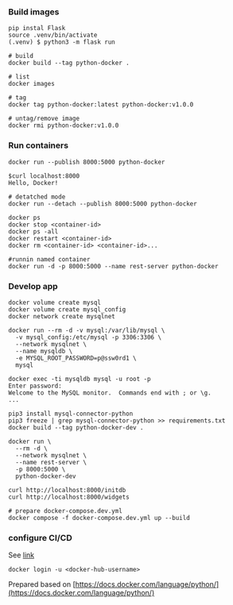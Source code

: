 ### Build images

```shell
pip instal Flask
source .venv/bin/activate
(.venv) $ python3 -m flask run
```

```
# build
docker build --tag python-docker .

# list
docker images

# tag
docker tag python-docker:latest python-docker:v1.0.0

# untag/remove image
docker rmi python-docker:v1.0.0
```

### Run containers
```
docker run --publish 8000:5000 python-docker

$curl localhost:8000
Hello, Docker!
```

```
# detatched mode
docker run --detach --publish 8000:5000 python-docker
```


```
docker ps
docker stop <container-id>
docker ps -all
docker restart <container-id>
docker rm <container-id> <container-id>...

#runnin named container
docker run -d -p 8000:5000 --name rest-server python-docker
```

### Develop app
```
docker volume create mysql
docker volume create mysql_config
docker network create mysqlnet
```

```
docker run --rm -d -v mysql:/var/lib/mysql \
  -v mysql_config:/etc/mysql -p 3306:3306 \
  --network mysqlnet \
  --name mysqldb \
  -e MYSQL_ROOT_PASSWORD=p@ssw0rd1 \
  mysql
```

```
docker exec -ti mysqldb mysql -u root -p
Enter password:
Welcome to the MySQL monitor.  Commands end with ; or \g.
...
```

```
pip3 install mysql-connector-python
pip3 freeze | grep mysql-connector-python >> requirements.txt
docker build --tag python-docker-dev .

docker run \
  --rm -d \
  --network mysqlnet \
  --name rest-server \
  -p 8000:5000 \
  python-docker-dev

curl http://localhost:8000/initdb
curl http://localhost:8000/widgets
```

```
# prepare docker-compose.dev.yml
docker compose -f docker-compose.dev.yml up --build
```

### configure CI/CD
See [link](.github/workflows/main.yml)
```
docker login -u <docker-hub-username>
```


Prepared based on [https://docs.docker.com/language/python/](https://docs.docker.com/language/python/)

